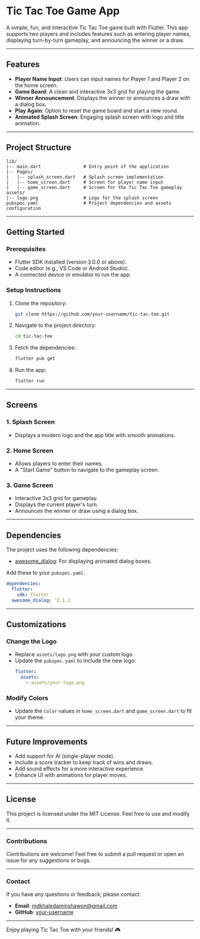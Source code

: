 # Tic Tac Toe Game App

A simple, fun, and interactive Tic Tac Toe game built with Flutter. This app supports two players and includes features such as entering player names, displaying turn-by-turn gameplay, and announcing the winner or a draw.

---

## **Features**

- **Player Name Input**: Users can input names for Player 1 and Player 2 on the home screen.
- **Game Board**: A clean and interactive 3x3 grid for playing the game.
- **Winner Announcement**: Displays the winner or announces a draw with a dialog box.
- **Play Again**: Option to reset the game board and start a new round.
- **Animated Splash Screen**: Engaging splash screen with logo and title animation.

---

## **Project Structure**

```
lib/
|-- main.dart                # Entry point of the application
|-- Pages/
|   |-- splash_screen.dart   # Splash screen implementation
|   |-- home_screen.dart     # Screen for player name input
|   |-- game_screen.dart     # Screen for the Tic Tac Toe gameplay
assets/
|-- logo.png                 # Logo for the splash screen
pubspec.yaml                 # Project dependencies and assets configuration
```

---

## **Getting Started**

### **Prerequisites**

- Flutter SDK installed (version 3.0.0 or above).
- Code editor (e.g., VS Code or Android Studio).
- A connected device or emulator to run the app.

### **Setup Instructions**

1. Clone the repository:
   ```bash
   git clone https://github.com/your-username/tic-tac-toe.git
   ```
2. Navigate to the project directory:
   ```bash
   cd tic-tac-toe
   ```
3. Fetch the dependencies:
   ```bash
   flutter pub get
   ```
4. Run the app:
   ```bash
   flutter run
   ```

---

## **Screens**

### **1. Splash Screen**
- Displays a modern logo and the app title with smooth animations.

### **2. Home Screen**
- Allows players to enter their names.
- A "Start Game" button to navigate to the gameplay screen.

### **3. Game Screen**
- Interactive 3x3 grid for gameplay.
- Displays the current player's turn.
- Announces the winner or draw using a dialog box.

---

## **Dependencies**

The project uses the following dependencies:

- [awesome_dialog](https://pub.dev/packages/awesome_dialog): For displaying animated dialog boxes.

Add these to your `pubspec.yaml`:

```yaml
dependencies:
  flutter:
    sdk: flutter
  awesome_dialog: ^2.1.1
```

---

## **Customizations**

### **Change the Logo**
- Replace `assets/logo.png` with your custom logo.
- Update the `pubspec.yaml` to include the new logo:
  ```yaml
  flutter:
    assets:
      - assets/your-logo.png
  ```

### **Modify Colors**
- Update the `Color` values in `home_screen.dart` and `game_screen.dart` to fit your theme.

---

## **Future Improvements**

- Add support for AI (single-player mode).
- Include a score tracker to keep track of wins and draws.
- Add sound effects for a more interactive experience.
- Enhance UI with animations for player moves.

---

## **License**

This project is licensed under the MIT License. Feel free to use and modify it.

---

### **Contributions**

Contributions are welcome! Feel free to submit a pull request or open an issue for any suggestions or bugs.

---

### **Contact**

If you have any questions or feedback, please contact:

- **Email**: mdkhaledaminshawon@gmail.com
- **GitHub**: [your-username](https://github.com/Khaled-Amin-Shawon)

---

Enjoy playing Tic Tac Toe with your friends! 🎮

